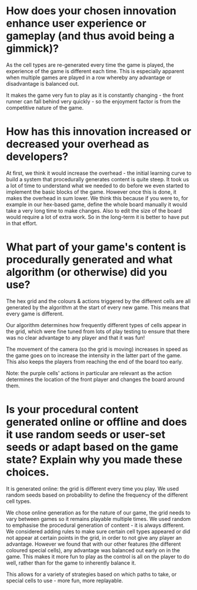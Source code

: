 # How does your chosen innovation enhance user experience or gameplay (and thus avoid being a gimmick)?
As the cell types are re-generated every time the game is played, the experience of the game is different each time. This is especially apparent when multiple games are played in a row whereby any advantage or disadvantage is balanced out.

It makes the game very fun to play as it is constantly changing - the front runner can fall behind very quickly - so the enjoyment factor is from the competitive nature of the game.

# How has this innovation increased or decreased your overhead as developers?
At first, we think it would increase the overhead - the initial learning curve to build a system that procedurally generates content is quite steep. It took us a lot of time to understand what we needed to do before we even started to implement the basic blocks of the game.
However once this is done, it makes the overhead in sum lower. We think this because if you were to, for example in our hex-based game, define the whole board manually it would take a very long time to make changes. Also to edit the size of the board would require a lot of extra work. So in the long-term it is better to have put in that effort.

# What part of your game's content is procedurally generated and what algorithm (or otherwise) did you use?
The hex grid and the colours & actions triggered by the different cells are all generated by the algorithm at the start of every new game. This means that every game is different.

Our algorithm determines how frequently different types of cells appear in the grid, which were fine tuned from lots of play testing to ensure that there was no clear advantage to any player and that it was fun!

The movement of the camera (so the grid is moving) increases in speed as the game goes on to increase the intensity in the latter part of the game. This also keeps the players from reaching the end of the board too early.

Note: the purple cells' actions in particular are relevant as the action determines the location of the front player and changes the board around them.

# Is your procedural content generated online or offline and does it use random seeds or user-set seeds or adapt based on the game state? Explain why you made these choices.
It is generated online: the grid is different every time you play. 
We used random seeds based on probability to define the frequency of the different cell types.

We chose online generation as for the nature of our game, the grid needs to vary between games so it remains playable multiple times. 
We used random to emphasise the procedural generation of content - it is always different.
We considered adding rules to make sure certain cell types appeared or did not appear at certain points in the grid, in order to not give any player an advantage. However we found that with our other features (the different coloured special cells), any advantage was balanced out early on in the game. 
This makes it more fun to play as the control is all on the player to do well, rather than for the game to inherently balance it. 

This allows for a variety of strategies based on which paths to take, or special cells to use - more fun, more replayable.
